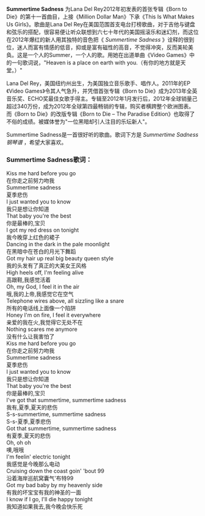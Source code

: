 

**Summertime Sadness** 为Lana Del Rey2012年初发表的首张专辑《Born to
Die》的第十一首曲目，上接《Million Dollar Man》下承《This Is What Makes Us Girls》。歌曲是Lana Del
Rey在美国范围首支电台打榜歌曲，对于吉他与键盘和弦乐的搭配，很容易便让听众联想到六七十年代的美国摇滚乐和迷幻剂，而这位在2012年爆红的新人用其独特的音色把《
_Summertime Sadness_
》诠释的很到位，迷人而富有情感的低音，抑或是富有磁性的高音，不觉得冲突，反而美轮美奂。这是一个人的Summer，一个人的歌。用她在出道单曲《Video
Games》中的一句歌词说，"Heaven is a place on earth with you.（有你的地方就是天堂。）"

  
Lana Del Rey，美国纽约州出生，为美国独立音乐歌手、唱作人。2011年的EP《Video Games》令其人气急升，并凭借首张专辑《Born to
Die》成为2013年全英音乐奖、ECHO奖最佳女歌手得主。专辑至2012年1月发行后，2012年全球销量己超过340万份，成为2012年全球第四最畅销的专辑，购买者横跨整个欧洲图表。而《Born
to Die》的改版专辑《Born to Die – The Paradise
Edition》也取得了不俗的成绩。被媒体誉为"一位黑暗却引人注目的乐坛新人"。

  
Summertime Sadness是一首很好听的歌曲。歌词下方是 _Summertime Sadness钢琴谱_ ，希望大家喜欢。

### Summertime Sadness歌词：

Kiss me hard before you go  
在你走之前努力吻我  
Summertime sadness  
夏季悲伤  
I just wanted you to know  
我只是想让你知道  
That baby you're the best  
你是最棒的,宝贝  
I got my red dress on tonight  
我今晚穿上红色的裙子  
Dancing in the dark in the pale moonlight  
在黑暗中在苍白的月光下舞蹈  
Got my hair up real big beauty queen style  
我的头发有了真正的大美女王风格  
High heels off, I'm feeling alive  
高跟鞋,我感觉活着  
Oh, my God, I feel it in the air  
哦,我的上帝,我感觉它在空气  
Telephone wires above, all sizzling like a snare  
所有的电话线上面像一个陷阱  
Honey I'm on fire, I feel it everywhere  
亲爱的我在火,我觉得它无处不在  
Nothing scares me anymore  
没有什么让我害怕了  
Kiss me hard before you go  
在你走之前努力吻我  
Summertime sadness  
夏季悲伤  
I just wanted you to know  
我只是想让你知道  
That baby you're the best  
你是最棒的,宝贝  
I've got that summertime, summertime sadness  
我有,夏季,夏天的悲伤  
S-s-summertime, summertime sadness  
S-s-夏季,夏季悲伤  
Got that summertime, summertime sadness  
有夏季,夏天的悲伤  
Oh, oh oh  
噢,哦哦  
I'm feelin' electric tonight  
我感觉是今晚那么电动  
Cruising down the coast goin' 'bout 99  
沿着海岸巡航窝囊气'布特99  
Got my bad baby by my heavenly side  
有我的坏宝宝有我的神圣的一面  
I know if I go, I'll die happy tonight  
我知道如果我去,我今晚会快乐死

